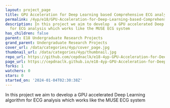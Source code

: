 ```yaml
---
layout: project_page
title: GPU Acceleration for Deep Learning based Comprehensive ECG analysis
permalink: /4yp/e18/GPU-Acceleration-for-Deep-Learning-based-Comprehensive-ECG-analysis/
description: In this project we aim to develop  a GPU accelerated Deep Learning algorithm
  for ECG analysis which works like the MUSE ECG system
has_children: false
parent: E18 Undergraduate Research Projects
grand_parent: Undergraduate Research Projects
cover_url: /data/categories/4yp/cover_page.jpg
thumbnail_url: /data/categories/4yp/thumbnail.jpg
repo_url: https://github.com/cepdnaclk/e18-4yp-GPU-Acceleration-for-Deep-Learning-based-Comprehensive-ECG-analysis
page_url: https://cepdnaclk.github.io/e18-4yp-GPU-Acceleration-for-Deep-Learning-based-Comprehensive-ECG-analysis
forks: 1
watchers: 0
stars: 0
started_on: '2024-01-04T02:30:38Z'
---
```


In this project we aim to develop  a GPU accelerated Deep Learning algorithm for ECG analysis which works like the MUSE ECG system